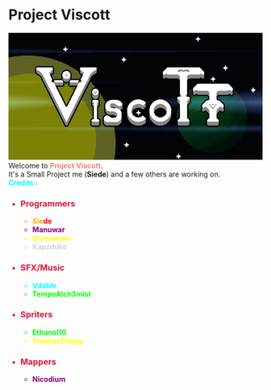 # Project Viscott
<img src=".\assets\logo.png"/>
Welcome to <b style="color:lightcoral">Project Viscott</b>. <br>
It's a Small Project me (<b>Siede</b>) and a few others are working on. <br>
<b style="color:cyan">Credits :</b>
<ul>
    <li style="color:crimson"><h3>Programmers</h3></li>
    <ul>
    <li style="color:orange"><b>Sie</b><b style="color:red">de</b></li>
    <li style="color:purple"><b>Manuwar</b></li>
    <li style="color:yellow"><b>Otamamori</b></li>
    <li style="color:lightgrey"><b>Kapzduke</b></li>
    </ul>
    <li style="color:crimson"><h3>SFX/Music</h3></li>
    <ul>
    <li style="color:cyan"><b>Vdoble</b></li>
    <li style="color:lime"><b>TempoAlch3mist</b></li>
    </ul>
    <li style="color:crimson"><h3>Spriters</h3></li>
    <ul>
    <li style="color:lime"><b>Ethanol10</b></li>
    <li style="color:yellow"><b>ThomasThings</b></li>
    </ul>
    <li style="color:crimson"><h3>Mappers</h3></li>
    <ul>
    <li style="color:purple"><b>Nicodium</b></li>
    </ul>
</ul>